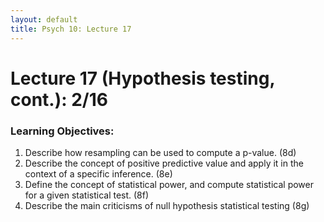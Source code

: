 ```yaml
---
layout: default
title: Psych 10: Lecture 17
---
```

# Lecture 17 (Hypothesis testing, cont.): 2/16

### Learning Objectives:
1. Describe how resampling can be used to compute a p-value. (8d)
2. Describe the concept of positive predictive value and apply it in the context of a specific inference. (8e)
3. Define the concept of statistical power, and compute statistical power for a given statistical test. (8f)
4. Describe the main criticisms of null hypothesis statistical testing (8g)
